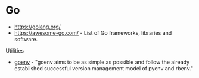 # Go

* <https://golang.org/>
* <https://awesome-go.com/> - List of Go frameworks, libraries and software.

Utilities

* [goenv](https://github.com/syndbg/goenv) - "goenv aims to be as simple as possible and follow the already established successful version management model of pyenv and rbenv."